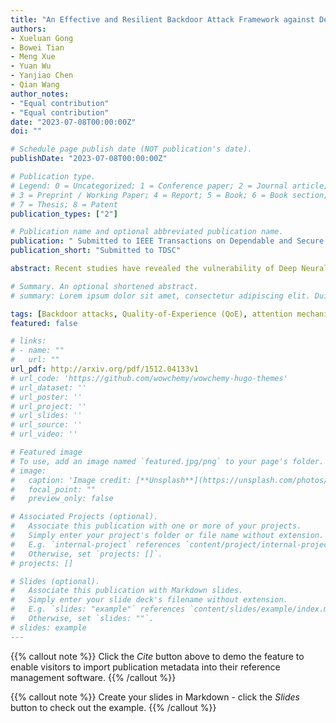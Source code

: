```yaml
---
title: "An Effective and Resilient Backdoor Attack Framework against Deep Neural Networks and Vision Transformers"
authors:
- Xueluan Gong
- Bowei Tian
- Meng Xue
- Yuan Wu
- Yanjiao Chen
- Qian Wang
author_notes:
- "Equal contribution"
- "Equal contribution"
date: "2023-07-08T00:00:00Z"
doi: ""

# Schedule page publish date (NOT publication's date).
publishDate: "2023-07-08T00:00:00Z"

# Publication type.
# Legend: 0 = Uncategorized; 1 = Conference paper; 2 = Journal article;
# 3 = Preprint / Working Paper; 4 = Report; 5 = Book; 6 = Book section;
# 7 = Thesis; 8 = Patent
publication_types: ["2"]

# Publication name and optional abbreviated publication name.
publication: " Submitted to IEEE Transactions on Dependable and Secure Computing"
publication_short: "Submitted to TDSC"

abstract: Recent studies have revealed the vulnerability of Deep Neural Network (DNN) models to backdoor attacks. However, existing backdoor attacks arbitrarily set the trigger mask or use a randomly selected trigger which restricts the effectiveness and robustness of the generated backdoor triggers. In this paper, we propose a novel attention-based mask generation methodology that searches for the optimal trigger shape and location. To make the backdoored samples more natural, we introduce a Quality-of-Experience (QoE) term into the loss function and carefully adjust the transparency value of the trigger. To further improve the prediction accuracy of the victim model, we proposed an alternating retraining algorithm in the backdoor injection process. Besides, we launch the backdoor attack under a co-optimized attack framework that alternately optimizes the backdoor trigger and backdoored model to further improve the attack performance. Apart from DNN model, we also extend our proposed attack method against vision transformers. We evaluate our proposed method with extensive experiments on VGG-Flower, CIFAR-10, GTSRB, CIFAR-100, and ImageNette datasets. It is shown that we can increase the attack success rate by as much as 82% over baselines when the poison ratio is low and achieve a high QoE of the backdoored samples. Our proposed backdoor attack framework also showcases robustness against state-of-the-art backdoor defenses.

# Summary. An optional shortened abstract.
# summary: Lorem ipsum dolor sit amet, consectetur adipiscing elit. Duis posuere tellus ac convallis placerat. Proin tincidunt magna sed ex sollicitudin condimentum.

tags: [Backdoor attacks, Quality-of-Experience (QoE), attention mechanism, co-optimization framework.]
featured: false

# links:
# - name: ""
#   url: ""
url_pdf: http://arxiv.org/pdf/1512.04133v1
# url_code: 'https://github.com/wowchemy/wowchemy-hugo-themes'
# url_dataset: ''
# url_poster: ''
# url_project: ''
# url_slides: ''
# url_source: ''
# url_video: ''

# Featured image
# To use, add an image named `featured.jpg/png` to your page's folder. 
# image:
#   caption: 'Image credit: [**Unsplash**](https://unsplash.com/photos/jdD8gXaTZsc)'
#   focal_point: ""
#   preview_only: false

# Associated Projects (optional).
#   Associate this publication with one or more of your projects.
#   Simply enter your project's folder or file name without extension.
#   E.g. `internal-project` references `content/project/internal-project/index.md`.
#   Otherwise, set `projects: []`.
# projects: []

# Slides (optional).
#   Associate this publication with Markdown slides.
#   Simply enter your slide deck's filename without extension.
#   E.g. `slides: "example"` references `content/slides/example/index.md`.
#   Otherwise, set `slides: ""`.
# slides: example
---
```


{{% callout note %}}
Click the *Cite* button above to demo the feature to enable visitors to import publication metadata into their reference management software.
{{% /callout %}}

{{% callout note %}}
Create your slides in Markdown - click the *Slides* button to check out the example.
{{% /callout %}}

<!-- Supplementary notes can be added here, including [code, math, and images](https://wowchemy.com/docs/writing-markdown-latex/). -->
